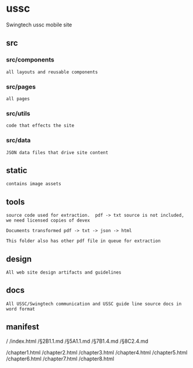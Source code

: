# ussc
Swingtech ussc mobile site

## src

### src/components

    all layouts and reusable components

### src/pages
    all pages

### src/utils
    code that effects the site


### src/data 

    JSON data files that drive site content

## static

    contains image assets

## tools

    source code used for extraction.  pdf -> txt source is not included, we need licensed copies of devex

    Documents transformed pdf -> txt -> json -> html

    This folder also has other pdf file in queue for extraction

## design

    All web site design artifacts and guidelines

## docs

    All USSC/Swingtech communication and USSC guide line source docs in word format


## manifest
/
/index.html
/§2B1.1.md
/§5A1.1.md
/§7B1.4.md
/§8C2.4.md

/chapter1.html
/chapter2.html
/chapter3.html
/chapter4.html
/chapter5.html
/chapter6.html
/chapter7.html
/chapter8.html

